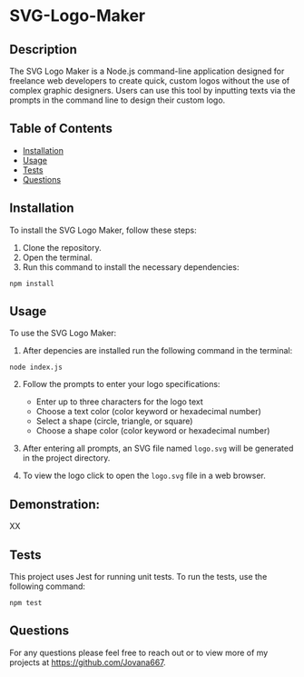 # SVG-Logo-Maker

## Description

The SVG Logo Maker is a Node.js command-line application designed for freelance web developers to create quick, custom logos without the use of complex graphic designers. Users can use this tool by inputting texts via the prompts in the command line to design their custom logo. 

## Table of Contents

- [Installation](#installation)
- [Usage](#usage)
- [Tests](#tests)
- [Questions](#questions)

## Installation

To install the SVG Logo Maker, follow these steps:

1. Clone the repository.
2. Open the terminal. 
3. Run this command to install the necessary dependencies:

```
npm install
```

## Usage

To use the SVG Logo Maker:

1. After depencies are installed run the following command in the terminal:

```
node index.js
```

2. Follow the prompts to enter your logo specifications:
   - Enter up to three characters for the logo text
   - Choose a text color (color keyword or hexadecimal number)
   - Select a shape (circle, triangle, or square)
   - Choose a shape color (color keyword or hexadecimal number)

4. After entering all prompts, an SVG file named `logo.svg` will be generated in the project directory.
5. To view the logo click to open the `logo.svg` file in a web browser.

## Demonstration:

XX

## Tests

This project uses Jest for running unit tests. To run the tests, use the following command:

```
npm test
```

## Questions

For any questions please feel free to reach out or to view more of my projects at https://github.com/Jovana667.
